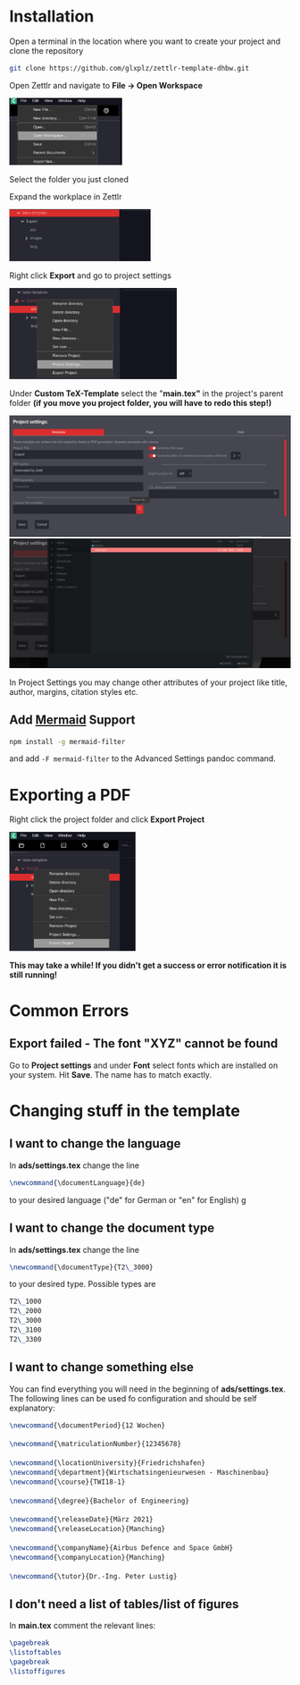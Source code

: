 # Installation

Open a terminal in the location where you want to create your project and clone the repository

```bash
git clone https://github.com/glxplz/zettlr-template-dhbw.git
```

Open Zettlr and navigate to **File -> Open Workspace**

<img src="./readme-screenshots/image-20210423192358174.png" alt="image-20210423192358174" style="zoom:33%;" />

Select the folder you just cloned

Expand the workplace in Zettlr

<img src="./readme-screenshots/image-20210423192827956.png" alt="image-20210423192827956" style="zoom:33%;" />



Right click **Export** and go to project settings

<img src="./readme-screenshots/image-20210423193158650.png" alt="image-20210423193158650" style="zoom:33%;" />

Under **Custom TeX-Template** select the "**main.tex"** in the project's parent folder **(if you move you project folder, you will have to redo this step!)**

<img src="./readme-screenshots/image-20210423193414869.png" alt="image-20210423193414869" style="zoom:67%;" />

<img src="./readme-screenshots/image-20210423193458996.png" alt="image-20210423193458996" style="zoom:67%;" />

In Project Settings you may change other attributes of your project like title, author, margins, citation styles etc.

## Add [Mermaid](https://mermaid-js.github.io/mermaid/#/) Support
```bash
npm install -g mermaid-filter
```
and add `-F mermaid-filter` to the Advanced Settings pandoc command.

# Exporting a PDF

Right click the project folder and click **Export Project**

<img src="./readme-screenshots/image-20210423194222698.png" alt="image-20210423194222698" style="zoom:33%;" />

**This may take a while! If you didn't get a success or error notification it is still running!**

# Common Errors

## Export failed - The font "XYZ" cannot be found

Go to **Project settings** and under **Font** select fonts which are installed on your system. Hit **Save**. The name has to match exactly.

# Changing stuff in the template

## I want to change the language

In **ads/settings.tex** change the line 
```tex
\newcommand{\documentLanguage}{de}
```
to your desired language ("de" for German or "en" for English)
g
## I want to change the document type

In **ads/settings.tex** change the line 

```tex
\newcommand{\documentType}{T2\_3000}
```

to your desired type. Possible types are

```tex
T2\_1000
T2\_2000
T2\_3000
T2\_3100
T2\_3300
```

## I want to change something else

You can find everything you will need in the beginning of **ads/settings.tex**. The following lines can be used fo configuration and should be self explanatory:

`````tex
\newcommand{\documentPeriod}{12 Wochen}

\newcommand{\matriculationNumber}{12345678}

\newcommand{\locationUniversity}{Friedrichshafen}
\newcommand{\department}{Wirtschatsingenieurwesen - Maschinenbau}
\newcommand{\course}{TWI18-1}

\newcommand{\degree}{Bachelor of Engineering}

\newcommand{\releaseDate}{März 2021}
\newcommand{\releaseLocation}{Manching}

\newcommand{\companyName}{Airbus Defence and Space GmbH}
\newcommand{\companyLocation}{Manching}

\newcommand{\tutor}{Dr.-Ing. Peter Lustig}
`````

## I don't need a list of tables/list of figures

In **main.tex** comment the relevant lines:

`````tex
\pagebreak
\listoftables
\pagebreak
\listoffigures
`````

